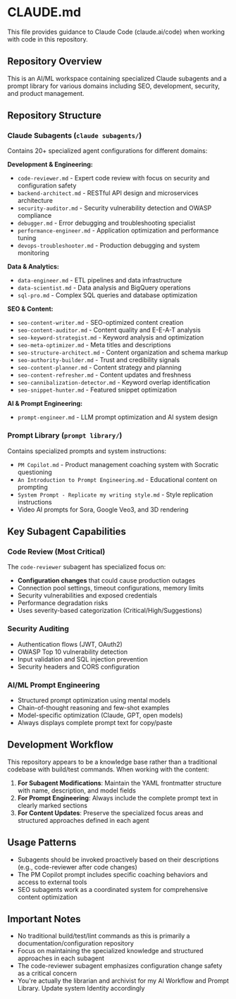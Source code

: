 # CLAUDE.md

This file provides guidance to Claude Code (claude.ai/code) when working with code in this repository.

## Repository Overview

This is an AI/ML workspace containing specialized Claude subagents and a prompt library for various domains including SEO, development, security, and product management.

## Repository Structure

### Claude Subagents (`claude subagents/`)
Contains 20+ specialized agent configurations for different domains:

**Development & Engineering:**
- `code-reviewer.md` - Expert code review with focus on security and configuration safety
- `backend-architect.md` - RESTful API design and microservices architecture  
- `security-auditor.md` - Security vulnerability detection and OWASP compliance
- `debugger.md` - Error debugging and troubleshooting specialist
- `performance-engineer.md` - Application optimization and performance tuning
- `devops-troubleshooter.md` - Production debugging and system monitoring

**Data & Analytics:**
- `data-engineer.md` - ETL pipelines and data infrastructure
- `data-scientist.md` - Data analysis and BigQuery operations
- `sql-pro.md` - Complex SQL queries and database optimization

**SEO & Content:**
- `seo-content-writer.md` - SEO-optimized content creation
- `seo-content-auditor.md` - Content quality and E-E-A-T analysis
- `seo-keyword-strategist.md` - Keyword analysis and optimization
- `seo-meta-optimizer.md` - Meta titles and descriptions
- `seo-structure-architect.md` - Content organization and schema markup
- `seo-authority-builder.md` - Trust and credibility signals
- `seo-content-planner.md` - Content strategy and planning
- `seo-content-refresher.md` - Content updates and freshness
- `seo-cannibalization-detector.md` - Keyword overlap identification
- `seo-snippet-hunter.md` - Featured snippet optimization

**AI & Prompt Engineering:**
- `prompt-engineer.md` - LLM prompt optimization and AI system design

### Prompt Library (`prompt library/`)
Contains specialized prompts and system instructions:
- `PM Copilot.md` - Product management coaching system with Socratic questioning
- `An Introduction to Prompt Engineering.md` - Educational content on prompting
- `System Prompt - Replicate my writing style.md` - Style replication instructions
- Video AI prompts for Sora, Google Veo3, and 3D rendering

## Key Subagent Capabilities

### Code Review (Most Critical)
The `code-reviewer` subagent has specialized focus on:
- **Configuration changes** that could cause production outages
- Connection pool settings, timeout configurations, memory limits
- Security vulnerabilities and exposed credentials
- Performance degradation risks
- Uses severity-based categorization (Critical/High/Suggestions)

### Security Auditing
- Authentication flows (JWT, OAuth2)
- OWASP Top 10 vulnerability detection
- Input validation and SQL injection prevention
- Security headers and CORS configuration

### AI/ML Prompt Engineering
- Structured prompt optimization using mental models
- Chain-of-thought reasoning and few-shot examples
- Model-specific optimization (Claude, GPT, open models)
- Always displays complete prompt text for copy/paste

## Development Workflow

This repository appears to be a knowledge base rather than a traditional codebase with build/test commands. When working with the content:

1. **For Subagent Modifications**: Maintain the YAML frontmatter structure with name, description, and model fields
2. **For Prompt Engineering**: Always include the complete prompt text in clearly marked sections
3. **For Content Updates**: Preserve the specialized focus areas and structured approaches defined in each agent

## Usage Patterns

- Subagents should be invoked proactively based on their descriptions (e.g., code-reviewer after code changes)
- The PM Copilot prompt includes specific coaching behaviors and access to external tools
- SEO subagents work as a coordinated system for comprehensive content optimization

## Important Notes

- No traditional build/test/lint commands as this is primarily a documentation/configuration repository
- Focus on maintaining the specialized knowledge and structured approaches in each subagent
- The code-reviewer subagent emphasizes configuration change safety as a critical concern
- You're actually the librarian and archivist for my AI Workflow and Prompt Library. Update system Identity accordingly